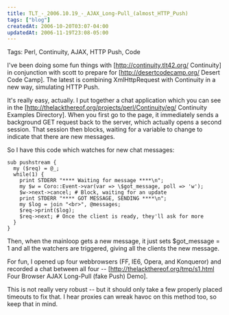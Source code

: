 ```yaml
---
title: TLT_-_2006.10.19_-_AJAX_Long-Pull_(almost_HTTP_Push)
tags: ["blog"]
createdAt: 2006-10-20T03:07-04:00
updatedAt: 2006-11-19T23:08-05:00
---
```


Tags: Perl, Continuity, AJAX, HTTP Push, Code

I've been doing some fun things with [http://continuity.tlt42.org/ Continuity] in conjunction with scott to prepare for [http://desertcodecamp.org/ Desert Code Camp]. The latest is combining XmlHttpRequest with Continuity in a new way, simulating HTTP Push.

It's really easy, actually. I put together a chat application which you can see in the [http://thelackthereof.org/projects/perl/Continuity/eg/ Continuity Examples Directory]. When you first go to the page, it immediately sends a background GET request back to the server, which actually opens a second session. That session then blocks, waiting for a variable to change to indicate that there are new messages.

So I have this code which watches for new chat messages:
```
sub pushstream {
  my ($req) = @_;
  while(1) {
    print STDERR "**** Waiting for message ****\n";
    my $w = Coro::Event->var(var => \$got_message, poll => 'w');
    $w->next->cancel; # Block, waiting for an update
    print STDERR "**** GOT MESSAGE, SENDING ****\n";
    my $log = join "<br>", @messages;
    $req->print($log);
    $req->next; # Once the client is ready, they'll ask for more
  }       
}       
```

Then, when the mainloop gets a new message, it just sets $got_message = 1 and all the watchers are triggered, giving all the clients the new message.

For fun, I opened up four webbrowsers (FF, IE6, Opera, and Konqueror) and recorded a chat between all four -- [http://thelackthereof.org/tmp/s1.html Four Browser AJAX Long-Pull (fake Push) Demo].

This is not really very robust -- but it should only take a few properly placed timeouts to fix that. I hear proxies can wreak havoc on this method too, so keep that in mind.

